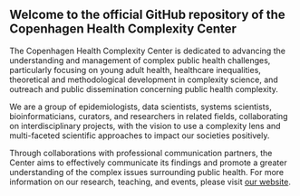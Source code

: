 ## Welcome to the official GitHub repository of the Copenhagen Health Complexity Center 

The Copenhagen Health Complexity Center is dedicated to advancing the understanding and management of complex public health challenges, particularly focusing on young adult health, healthcare inequalities, theoretical and methodological development in complexity science, and outreach and public dissemination concerning public health complexity.

We are a group of epidemiologists, data scientists, systems scientists, bioinformaticians, curators, and researchers in related fields, collaborating on interdisciplinary projects, with the vision to use a complexity lens and multi-faceted scientific approaches to impact our societies positively.

Through collaborations with professional communication partners, the Center aims to effectively communicate its findings and promote a greater understanding of the complex issues surrounding public health. For more information on our research, teaching, and events, please visit [our website](https://publichealth.ku.dk/about-the-department/section-epidemiology/research-epi/copenhagen-health-complexity-center/).
<!--

**Here are some ideas to get you started:**

🙋‍♀️ A short introduction - what is your organization all about?
🌈 Contribution guidelines - how can the community get involved?
👩‍💻 Useful resources - where can the community find your docs? Is there anything else the community should know?
🍿 Fun facts - what does your team eat for breakfast?
🧙 Remember, you can do mighty things with the power of [Markdown](https://docs.github.com/github/writing-on-github/getting-started-with-writing-and-formatting-on-github/basic-writing-and-formatting-syntax)
-->
